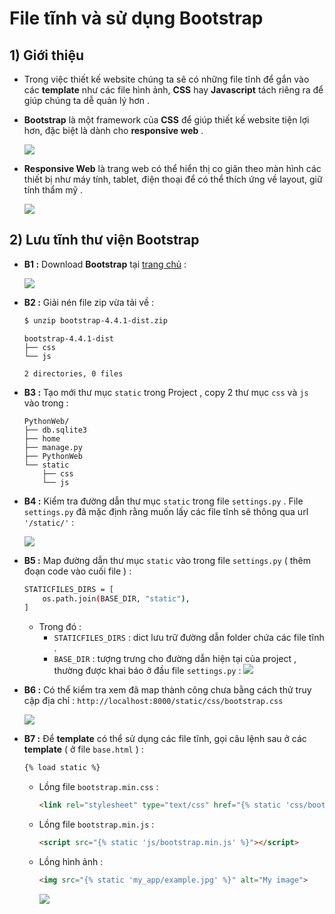 # File tĩnh và sử dụng Bootstrap
## **1) Giới thiệu**
- Trong việc thiết kế website chúng ta sẽ có những file tĩnh để gắn vào các **template** như các file hình ảnh, **CSS** hay **Javascript** tách riêng ra để giúp chúng ta dễ quản lý hơn .
- **Bootstrap** là một framework của **CSS** để giúp thiết kế website tiện lợi hơn, đặc biệt là dành cho **responsive web** .

    <img src=https://i.imgur.com/QoSnBud.png>

- **Responsive Web** là trang web có thể hiển thị co giãn theo màn hình các thiết bị như máy tính, tablet, điện thoại để có thể thích ứng về layout, giữ tính thẩm mỹ .

    <img src=https://i.imgur.com/lc9EPdF.png>
## **2) Lưu tĩnh thư viện Bootstrap**
- **B1 :** Download **Bootstrap** tại [trang chủ](https://getbootstrap.com/docs/4.4/getting-started/download/) :

    <img src=https://i.imgur.com/IAVcpcI.png>

- **B2 :** Giải nén file zip vừa tải về :
    ```sh
    $ unzip bootstrap-4.4.1-dist.zip
    ```
    ```
    bootstrap-4.4.1-dist
    ├── css
    └── js

    2 directories, 0 files
    ```
- **B3 :** Tạo mới thư mục `static` trong Project , copy 2 thư mục `css` và `js` vào trong :
    ```
    PythonWeb/
    ├── db.sqlite3
    ├── home
    ├── manage.py
    ├── PythonWeb
    └── static
        ├── css
        └── js
    ```
- **B4 :** Kiểm tra đường dẫn thư mục `static` trong file `settings.py` . File `settings.py` đã mặc định rằng muốn lấy các file tĩnh sẽ thông qua url `'/static/'` :
    
    <img src=https://i.imgur.com/p0Z5L8q.png>

- **B5 :** Map đường dẫn thư mục `static` vào trong file `settings.py` ( thêm đoạn code vào cuối file ) :
    ```sh
    STATICFILES_DIRS = [
        os.path.join(BASE_DIR, "static"),
    ]
    ```
    - Trong đó :
        - `STATICFILES_DIRS` : dict lưu trữ đường dẫn folder chứa các file tĩnh .
        - `BASE_DIR` : tượng trưng cho đường dẫn hiện tại của project , thường được khai báo ở đầu file `settings.py` :
            <img src=https://i.imgur.com/R9nNukp.png>
    
- **B6 :** Có thể kiểm tra xem đã map thành công chưa bằng cách thử truy cập địa chỉ : `http://localhost:8000/static/css/bootstrap.css`

    <img src=https://i.imgur.com/Iko3obX.png>

- **B7 :** Để **template** có thể sử dụng các file tĩnh, gọi câu lệnh sau ở các **template** ( ở file `base.html` ) :
    ```html
    {% load static %}
    ```
    - Lồng file `bootstrap.min.css` :
        ```html
        <link rel="stylesheet" type="text/css" href="{% static 'css/bootstrap.min.css' %}">
        ```
    - Lồng file `bootstrap.min.js` :
        ```html
        <script src="{% static 'js/bootstrap.min.js' %}"></script>
        ```
    - Lồng hình ảnh :
        ```html
        <img src="{% static 'my_app/example.jpg' %}" alt="My image">
        ```
    
        <img src=https://i.imgur.com/IOxaPQm.png>